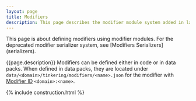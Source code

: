 ```yaml
---
layout: page
title: Modifiers
description: This page describes the modifier module system added in late 1.18 which allows much more flexibility for adding modifiers to Tinkers' Construct.
---
```

<div class="hatnote" markdown=1>
This page is about defining modifiers using modifier modules. For the deprecated modifier serializer system, see [Modifiers Serializers](serializers).
</div>

{{page.description}}
Modifiers can be defined either in code or in data packs. When defined in data packs, they are located under `data/<domain>/tinkering/modifiers/<name>.json` for the modifier with [Modifier ID](../basic-types#resource-location) `<domain>:<name>`.

{% include construction.html %}
